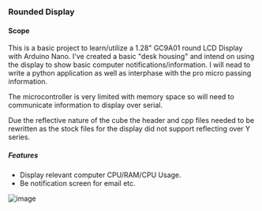 ### Rounded Display


#### Scope
This is a basic project to learn/utilize a 1.28" GC9A01 round LCD Display with Arduino Nano. I've created a basic "desk housing" and intend on using the display to show basic computer notifications/information. I will nead to write a python application as well as interphase with the pro micro passing information.

The microcontroller is very limited with memory space so will need to communicate information to display over serial. 

Due the reflective nature of the cube the header and cpp files needed to be rewritten as the stock files for the display did not support reflecting over Y series.

##### Features
- Display relevant computer CPU/RAM/CPU Usage.
- Be notification screen for email etc. 


![image](https://github.com/Chatmanm1/roundDisplay/assets/96433082/39224d2f-4bf6-42d6-8abc-1d2ce0e38a71)
